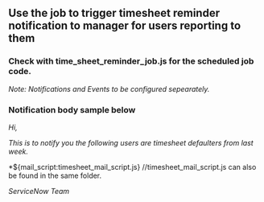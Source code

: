 ## Use the job to trigger timesheet reminder notification to manager for users reporting to them

### Check with time_sheet_reminder_job.js for the scheduled job code.

*Note: Notifications and Events to be configured sepearately.*

### Notification body sample below 

*Hi,*  

*This is to notify you the following users are timesheet defaulters from last week.*

*${mail_script:timesheet_mail_script.js} //timesheet_mail_script.js can also be found in the same folder.

*ServiceNow Team*
